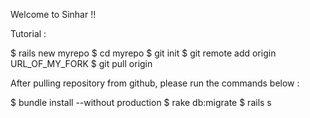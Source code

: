 Welcome to Sinhar !!

Tutorial :

$ rails new myrepo
$ cd myrepo
$ git init
$ git remote add origin URL_OF_MY_FORK
$ git pull origin

After pulling repository from github, please run the commands below :

$ bundle install --without production
$ rake db:migrate
$ rails s
